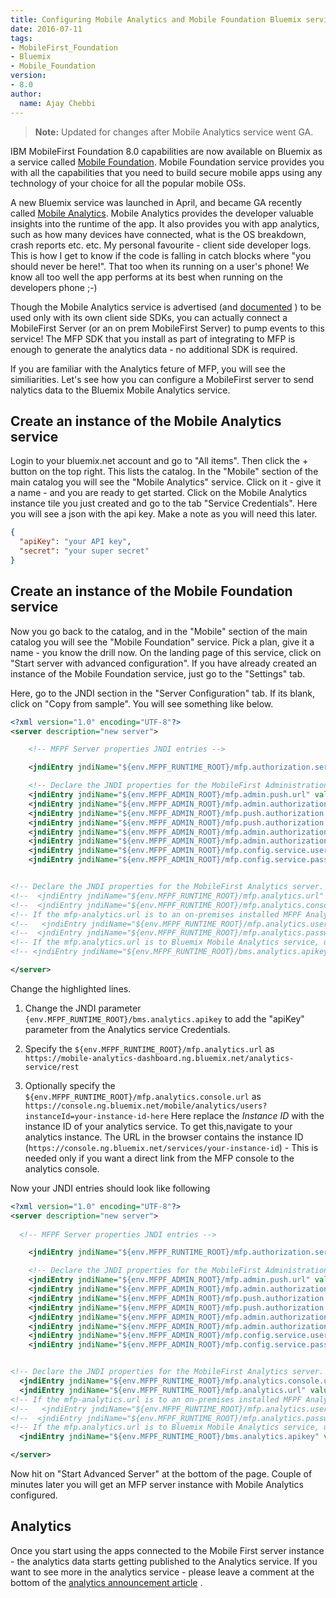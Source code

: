 ```yaml
---
title: Configuring Mobile Analytics and Mobile Foundation Bluemix services
date: 2016-07-11
tags:
- MobileFirst_Foundation
- Bluemix
- Mobile_Foundation
version:
- 8.0
author:
  name: Ajay Chebbi
---
```

> **Note:** Updated for changes after Mobile Analytics service went GA.

IBM MobileFirst Foundation 8.0 capabilities are now available on Bluemix as a service called [Mobile Foundation](https://mobilefirstplatform.ibmcloud.com/tutorials/en/foundation/8.0/bluemix/using-mobile-foundation/). Mobile Foundation service provides you with all the capabilities that you need to build secure mobile apps using any technology of your choice for all the popular mobile OSs.

A new Bluemix service was launched in April, and became GA recently called [Mobile Analytics](https://mobilefirstplatform.ibmcloud.com/blog/2016/04/30/mobile-analytics-for-bluemix-service/). Mobile Analytics provides the developer valuable insights into the runtime of the app. It also provides you with app analytics, such as  how many devices have connected, what is the OS breakdown, crash reports  etc. etc. My personal favourite - client side developer logs. This is how I get to know if the code is falling in catch blocks where "you should never be here!". That too when its running on a user's phone! We know all too well the app performs at its best when running on the developers phone ;-)

Though the Mobile Analytics service is advertised (and [documented](https://new-console.ng.bluemix.net/docs/services/mobileanalytics/index.html) ) to be used only with its own client side SDKs, you can actually connect a MobileFirst Server (or an on prem MobileFirst Server) to pump events to this service! The MFP SDK that you install as part of integrating to MFP is enough to generate the analytics data - no additional SDK is required. 

If you are familiar with the Analytics feture of MFP, you will see the similiarities. Let's see how you can configure a MobileFirst server to send nalytics data to the Bluemix Mobile Analytics service.


## Create an instance of the Mobile Analytics service
Login to your bluemix.net account and go to "All items". Then click the + button on the top right. This lists the catalog. In the "Mobile" section of the main catalog you will see the "Mobile Analytics" service. Click on it - give it a name - and you are ready to get started. Click on the Mobile Analytics instance tile you just created and go to the tab "Service Credentials". Here you will see a json with the api key. Make a note as you will need this later.

```json
{
  "apiKey": "your API key",
  "secret": "your super secret"
}
```

## Create an instance of the Mobile Foundation service
Now you go back to the catalog, and in the "Mobile" section of the main catalog you will see the "Mobile Foundation" service. Pick a plan, give it a name - you know the drill now. On the landing page of this service, click on "Start server with advanced configuration". If you have already created an instance of the Mobile Foundation service, just go to the "Settings" tab.

Here, go to the JNDI section in the "Server Configuration" tab. If its blank, click on "Copy from sample". You will see something like below. 

```xml
<?xml version="1.0" encoding="UTF-8"?>
<server description="new server">

    <!-- MFPF Server properties JNDI entries -->

    <jndiEntry jndiName="${env.MFPF_RUNTIME_ROOT}/mfp.authorization.server" value='"embedded"'/>

    <!-- Declare the JNDI properties for the MobileFirst Administration Service. -->
    <jndiEntry jndiName="${env.MFPF_ADMIN_ROOT}/mfp.admin.push.url" value='"http://${env.ADMIN_HOST}:${port}/${env.MFPF_PUSH_ROOT}"'/>
    <jndiEntry jndiName="${env.MFPF_ADMIN_ROOT}/mfp.admin.authorization.server.url" value='"http://${env.ADMIN_HOST}:${port}/${env.MFPF_RUNTIME_ROOT}"'/>
    <jndiEntry jndiName="${env.MFPF_ADMIN_ROOT}/mfp.push.authorization.client.id" value='"push"'/>
    <jndiEntry jndiName="${env.MFPF_ADMIN_ROOT}/mfp.push.authorization.client.secret" value='"hsup"'/>
    <jndiEntry jndiName="${env.MFPF_ADMIN_ROOT}/mfp.admin.authorization.client.id" value='"admin"'/>
    <jndiEntry jndiName="${env.MFPF_ADMIN_ROOT}/mfp.admin.authorization.client.secret" value='"nimda"'/>
    <jndiEntry jndiName="${env.MFPF_ADMIN_ROOT}/mfp.config.service.user" value='"${env.MFPF_SERVER_ADMIN_USER}"'/>
    <jndiEntry jndiName="${env.MFPF_ADMIN_ROOT}/mfp.config.service.password" value='"${env.MFPF_SERVER_ADMIN_PASSWORD}"'/>


<!-- Declare the JNDI properties for the MobileFirst Analytics server. -->
<!--  <jndiEntry jndiName="${env.MFPF_RUNTIME_ROOT}/mfp.analytics.url" value="http://server:9080/analytics-service/rest"/> -->
<!--  <jndiEntry jndiName="${env.MFPF_RUNTIME_ROOT}/mfp.analytics.console.url" value="http://server:9080/analytics/console"/> -->
<!-- If the mfp-analytics.url is to an on-premises installed MFPF Analytics server, enter correct values for the following two properties -->
<!--   <jndiEntry jndiName="${env.MFPF_RUNTIME_ROOT}/mfp.analytics.username" value="admin"/> -->
<!--  <jndiEntry jndiName="${env.MFPF_RUNTIME_ROOT}/mfp.analytics.password" value="admin"/> -->
<!-- If the mfp.analytics.url is to Bluemix Mobile Analytics service, uncomment the following and enter the correct value -->
<!-- <jndiEntry jndiName="${env.MFPF_RUNTIME_ROOT}/bms.analytics.apikey" value='"a"'/> -->

</server>

```
 Change the highlighted lines. 

1. Change the JNDI parameter `{env.MFPF_RUNTIME_ROOT}/bms.analytics.apikey` to add the "apiKey" parameter from the Analytics service Credentials.

2. Specify the `${env.MFPF_RUNTIME_ROOT}/mfp.analytics.url` as `https://mobile-analytics-dashboard.ng.bluemix.net/analytics-service/rest` 

3. Optionally specify the `${env.MFPF_RUNTIME_ROOT}/mfp.analytics.console.url` as `https://console.ng.bluemix.net/mobile/analytics/users?instanceId=your-instance-id-here` Here replace the *Instance ID* with the instance ID of your analytics service. To get this,navigate to your analytics instance. The URL in the browser contains the instance ID (`https://console.ng.bluemix.net/services/your-instance-id`)  - This is needed only if you want a direct link from the MFP console to the analytics console.

Now your JNDI entries should look like following

```xml
<?xml version="1.0" encoding="UTF-8"?>
<server description="new server">
  
  <!-- MFPF Server properties JNDI entries -->

    <jndiEntry jndiName="${env.MFPF_RUNTIME_ROOT}/mfp.authorization.server" value='"embedded"'/>

    <!-- Declare the JNDI properties for the MobileFirst Administration Service. -->
    <jndiEntry jndiName="${env.MFPF_ADMIN_ROOT}/mfp.admin.push.url" value='"http://${env.ADMIN_HOST}:${port}/${env.MFPF_PUSH_ROOT}"'/>
    <jndiEntry jndiName="${env.MFPF_ADMIN_ROOT}/mfp.admin.authorization.server.url" value='"http://${env.ADMIN_HOST}:${port}/${env.MFPF_RUNTIME_ROOT}"'/>
    <jndiEntry jndiName="${env.MFPF_ADMIN_ROOT}/mfp.push.authorization.client.id" value='"push"'/>
    <jndiEntry jndiName="${env.MFPF_ADMIN_ROOT}/mfp.push.authorization.client.secret" value='"hsup"'/>
    <jndiEntry jndiName="${env.MFPF_ADMIN_ROOT}/mfp.admin.authorization.client.id" value='"admin"'/>
    <jndiEntry jndiName="${env.MFPF_ADMIN_ROOT}/mfp.admin.authorization.client.secret" value='"nimda"'/>
    <jndiEntry jndiName="${env.MFPF_ADMIN_ROOT}/mfp.config.service.user" value='"${env.MFPF_SERVER_ADMIN_USER}"'/>
    <jndiEntry jndiName="${env.MFPF_ADMIN_ROOT}/mfp.config.service.password" value='"${env.MFPF_SERVER_ADMIN_PASSWORD}"'/>


<!-- Declare the JNDI properties for the MobileFirst Analytics server. -->
  <jndiEntry jndiName="${env.MFPF_RUNTIME_ROOT}/mfp.analytics.console.url" value=" https://console.ng.bluemix.net/mobile/analytics/users?instanceId=your-instance-id-here"/> 
  <jndiEntry jndiName="${env.MFPF_RUNTIME_ROOT}/mfp.analytics.url" value="https://mobile-analytics-dashboard.ng.bluemix.net/analytics-service/rest"/> 
<!-- If the mfp-analytics.url is to an on-premises installed MFPF Analytics server, enter correct values for the following two properties -->
<!--   <jndiEntry jndiName="${env.MFPF_RUNTIME_ROOT}/mfp.analytics.username" value="admin"/> -->
<!--  <jndiEntry jndiName="${env.MFPF_RUNTIME_ROOT}/mfp.analytics.password" value="admin"/> -->
<!-- If the mfp.analytics.url is to Bluemix Mobile Analytics service, uncomment the following and enter the correct value -->
  <jndiEntry jndiName="${env.MFPF_RUNTIME_ROOT}/bms.analytics.apikey" value="your analytics api key"/> 

</server>

```
Now hit on "Start Advanced Server" at the bottom of the page. Couple of minutes later you will get an MFP server instance with Mobile Analytics configured. 

## Analytics
Once you start using the apps connected to the Mobile First server instance - the analytics data starts getting published to the Analytics service. If you want to see more in the analytics service - please leave a comment at the bottom of the [analytics announcement article](https://mobilefirstplatform.ibmcloud.com/blog/2016/04/30/mobile-analytics-for-bluemix-service/) .

